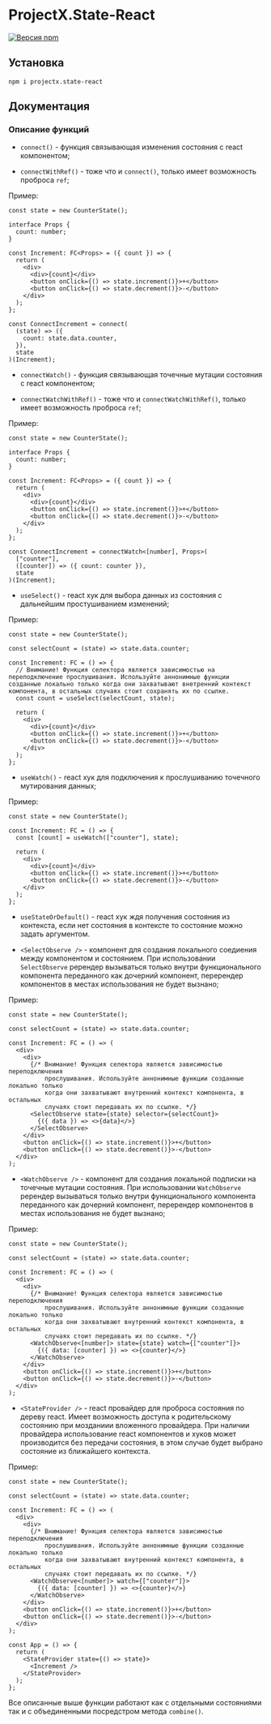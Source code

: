 # ProjectX.State-React

[![ Версия npm ](https://badge.fury.io/js/projectx.state-react.svg)](https://badge.fury.io/js/projectx.state-react)

## Установка

```
npm i projectx.state-react
```

## Документация

<!-- Полная документация расположена по [ссылке](https://github.com/VanyaKrotov/projectx/blob/main/README.md) -->

### Описание функций

- `connect()` - функция связывающая изменения состояния с react компонентом;

- `connectWithRef()` - тоже что и `connect()`, только имеет возможность проброса `ref`;

Пример:

```tsx
const state = new CounterState();

interface Props {
  count: number;
}

const Increment: FC<Props> = ({ count }) => {
  return (
    <div>
      <div>{count}</div>
      <button onClick={() => state.increment()}>+</button>
      <button onClick={() => state.decrement()}>-</button>
    </div>
  );
};

const ConnectIncrement = connect(
  (state) => ({
    count: state.data.counter,
  }),
  state
)(Increment);
```

- `connectWatch()` - функция связывающая точечные мутации состояния с react компонентом;

- `connectWatchWithRef()` - тоже что и `connectWatchWithRef()`, только имеет возможность проброса `ref`;

Пример:

```tsx
const state = new CounterState();

interface Props {
  count: number;
}

const Increment: FC<Props> = ({ count }) => {
  return (
    <div>
      <div>{count}</div>
      <button onClick={() => state.increment()}>+</button>
      <button onClick={() => state.decrement()}>-</button>
    </div>
  );
};

const ConnectIncrement = connectWatch<[number], Props>(
  ["counter"],
  ([counter]) => ({ count: counter }),
  state
)(Increment);
```

- `useSelect()` - react хук для выбора данных из состояния с дальнейшим простушиванием изменений;

Пример:

```tsx
const state = new CounterState();

const selectCount = (state) => state.data.counter;

const Increment: FC = () => {
  // Внимание! Функция селектора является зависимостью на переподключение прослушивания. Используйте аннонимные функции созданные локально только когда они захватывают внетренний контекст компонента, в остальных случаях стоит сохранять их по ссылке.
  const count = useSelect(selectCount, state);

  return (
    <div>
      <div>{count}</div>
      <button onClick={() => state.increment()}>+</button>
      <button onClick={() => state.decrement()}>-</button>
    </div>
  );
};
```

- `useWatch()` - react хук для подключения к прослушиванию точечного мутирования данных;

Пример:

```tsx
const state = new CounterState();

const Increment: FC = () => {
  const [count] = useWatch(["counter"], state);

  return (
    <div>
      <div>{count}</div>
      <button onClick={() => state.increment()}>+</button>
      <button onClick={() => state.decrement()}>-</button>
    </div>
  );
};
```

- `useStateOrDefault()` - react хук ждя получения состояния из контекста, если нет состояния в контексте то состояние можно задать аргументом.

- `<SelectObserve />` - компонент для создания локального соедиения между компонентом и состоянием. При использовании `SelectObserve` ререндер вызываться только внутри функционального компонента переданного как дочерний компонент, перерендер компонентов в местах использования не будет вызнано;

Пример:

```tsx
const state = new CounterState();

const selectCount = (state) => state.data.counter;

const Increment: FC = () => (
  <div>
    <div>
      {/* Внимание! Функция селектора является зависимостью переподключения
          прослушивания. Используйте аннонимные функции созданные локально только
          когда они захватывают внутренний контекст компонента, в остальных
          случаях стоит передавать их по ссылке. */}
      <SelectObserve state={state} selector={selectCount}>
        {({ data }) => <>{data}</>}
      </SelectObserve>
    </div>
    <button onClick={() => state.increment()}>+</button>
    <button onClick={() => state.decrement()}>-</button>
  </div>
);
```

- `<WatchObserve />` - компонент для создания локальной подписки на точечные мутации состояния. При использовании `WatchObserve` ререндер вызываться только внутри функционального компонента переданного как дочерний компонент, перерендер компонентов в местах использования не будет вызнано;

Пример:

```tsx
const state = new CounterState();

const selectCount = (state) => state.data.counter;

const Increment: FC = () => (
  <div>
    <div>
      {/* Внимание! Функция селектора является зависимостью переподключения
          прослушивания. Используйте аннонимные функции созданные локально только
          когда они захватывают внутренний контекст компонента, в остальных
          случаях стоит передавать их по ссылке. */}
      <WatchObserve<[number]> state={state} watch={["counter"]}>
        {({ data: [counter] }) => <>{counter}</>}
      </WatchObserve>
    </div>
    <button onClick={() => state.increment()}>+</button>
    <button onClick={() => state.decrement()}>-</button>
  </div>
);
```

- `<StateProvider />` - react провайдер для проброса состояния по дереву react. Имеет возможность доступа к родительскому состоянию при мозданиии вложенного провайдера.
  При наличии провайдера использование react компонентов и хуков может производится без передачи состояния, в этом случае будет выбрано состояние из ближайшего контекста.

Пример:

```tsx
const state = new CounterState();

const selectCount = (state) => state.data.counter;

const Increment: FC = () => (
  <div>
    <div>
      {/* Внимание! Функция селектора является зависимостью переподключения
          прослушивания. Используйте аннонимные функции созданные локально только
          когда они захватывают внутренний контекст компонента, в остальных
          случаях стоит передавать их по ссылке. */}
      <WatchObserve<[number]> watch={["counter"]}>
        {({ data: [counter] }) => <>{counter}</>}
      </WatchObserve>
    </div>
    <button onClick={() => state.increment()}>+</button>
    <button onClick={() => state.decrement()}>-</button>
  </div>
);

const App = () => {
  return (
    <StateProvider state={() => state}>
      <Increment />
    </StateProvider>
  );
};
```

Все описанные выше функции работают как с отдельными состояниями так и с объединенными посредстром метода `combine()`.
